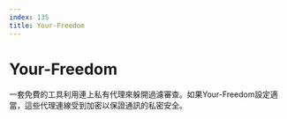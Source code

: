 ```yaml
---
index: 135
title: Your-Freedom
---
```

# Your-Freedom

一套免費的工具利用連上私有代理來躲開過濾審查。如果Your-Freedom設定適當，這些代理連線受到加密以保證通訊的私密安全。